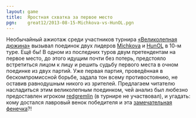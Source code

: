 ```yaml
---
layout: game
title:  Яростная схватка за первое место
pgn:    great12/2013-08-15-Michkova-vs-HunOL.pgn
---
```


Необычайный ажиотаж среди участников турнира [«Великолепная дюжина»](http://www.linux.org.ru/forum/talks/9088834) вызывал поединок двух лидеров [Michkova](http://www.linux.org.ru/people/Michkova/profile) и [HunOL](http://www.linux.org.ru/people/HunOL/profile) в 10-м туре. Ещё бы! В одном из последних туров двум претендентам на первое место, до этого идущим почти без потерь, предстояло встретиться лицом к лицу и решить судьбу первого места в очном поединке из двух партий. Уже первая партия, проведённая в бескомпромиссной борьбе, задала тон всему противостоянию, не оставив равнодушным никого из зрителей. Предлагаем читателю насладиться этим великолепным поединком, чей анализ был любезно предоставлен игроком [redgremlin](http://www.linux.org.ru/people/redgremlin/profile) (в турнире не участвовал), и угадать: кому достался лавровый венок победителя и эта [замечательная фенечка](http://cs419516.vk.me/v419516869/4aa8/qPyRY0R-Qqc.jpg)?!

<!-- paste your PGN below and make sure you dont specify an external
source with SetPgnUrl() -->
<form style="display:none;">
  <textarea id="pgnText" style="display:none;">
    {% include pgns/great12/Michkova-HunOL.pgn %}
  </textarea>
</form>

